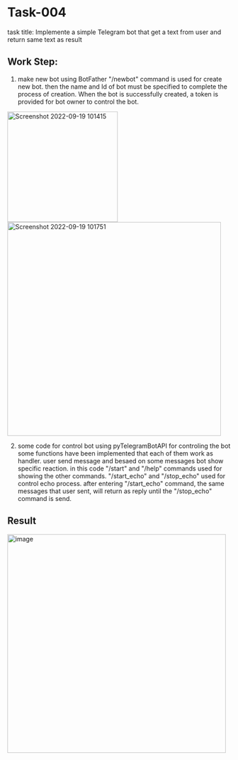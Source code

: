 # Task-004
task title: Implemente a simple Telegram bot that get a text from user and return same text as result

## Work Step:
1. make new bot using BotFather 
"/newbot" command is used for create new bot. then the name and Id of bot must be specified to complete the process of creation. When the bot is successfully created, a token is provided for bot owner to control the bot.
<img width="249" alt="Screenshot 2022-09-19 101415" src="https://user-images.githubusercontent.com/44172962/191019044-17bb890b-6fd3-4198-8cc0-8f22294294cc.png">

<img width="482" alt="Screenshot 2022-09-19 101751" src="https://user-images.githubusercontent.com/44172962/191019891-de17abe8-eb60-4576-96ab-551b8966ca6c.png">

2. some code for control bot using pyTelegramBotAPI
for controling the bot some functions have been implemented that each of them work as handler. user send message and besaed on some messages bot show specific reaction. in this code "/start" and "/help" commands used for showing the other commands. "/start_echo" and "/stop_echo" used for control echo process. after entering "/start_echo" command, the same messages that user sent, will return as reply until the "/stop_echo" command is send.
## Result
<img width="493" alt="image" src="https://user-images.githubusercontent.com/44172962/191020141-d4b0920e-faca-49f8-821a-52d78e2a5216.png">
